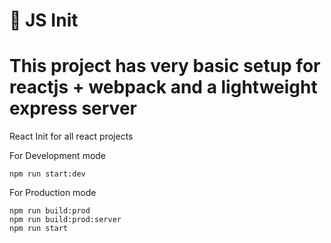 # 🚀 JS Init
# This project has very basic setup for reactjs + webpack and a lightweight express server
React Init for all react projects

For Development mode

```
npm run start:dev
```


For Production mode
```
npm run build:prod
npm run build:prod:server
npm run start
```
